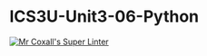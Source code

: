 # ICS3U-Unit3-06-Python

[![Mr Coxall's Super Linter](https://github.com/Tyler-Bell/ICS3U-Unit3-06-Python/workflows/Mr%20Coxall's%20Super%20Linter/badge.svg)](https://github.com/Tyler-Bell/ICS3U-Unit3-06-Python/actions/)

